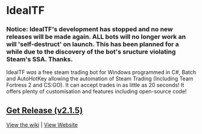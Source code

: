 IdealTF
===============

### **Notice: IdealTF's development has stopped and no new releases will be made again. ALL bots will no longer work an will 'self-destruct' on launch. This has been planned for a while due to the discovery of the bot's sructure violating Steam's SSA. Thanks.**

IdealTF *was* a free steam trading bot for Windows programmed in C#, Batch and AutoHotKey allowing the automation of Steam Trading (Including Team Fortress 2 and CS:GO). It can accept trades in as little as 20 seconds! It offers plenty of customisation and features including open-source code!

## [Get Release (v2.1.5)](https://github.com/Opticulex/OpticTradeBot/releases/v2.1.5)

[View the wiki](https://github.com/Opticulex/IdealTF/wiki) | [View Website](https://idealtf.neocities.org/)
